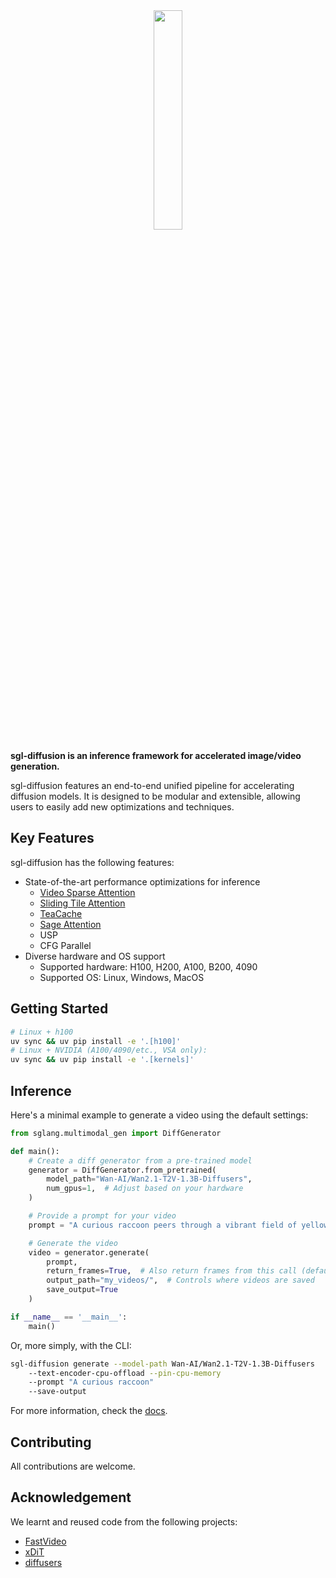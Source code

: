 <div align="center">
<img src=assets/logos/logo.svg width="30%"/>
</div>

**sgl-diffusion is an inference framework for accelerated image/video generation.**

sgl-diffusion features an end-to-end unified pipeline for accelerating diffusion models. It is designed to be modular and extensible, allowing users to easily add new optimizations and techniques.

## Key Features

sgl-diffusion has the following features:

- State-of-the-art performance optimizations for inference
    - [Video Sparse Attention](https://arxiv.org/pdf/2505.13389)
    - [Sliding Tile Attention](https://arxiv.org/pdf/2502.04507)
    - [TeaCache](https://arxiv.org/pdf/2411.19108)
    - [Sage Attention](https://arxiv.org/abs/2410.02367)
    - USP
    - CFG Parallel
- Diverse hardware and OS support
    - Supported hardware: H100, H200, A100, B200, 4090
    - Supported OS: Linux, Windows, MacOS

## Getting Started

```bash
# Linux + h100
uv sync && uv pip install -e '.[h100]'
# Linux + NVIDIA (A100/4090/etc., VSA only):
uv sync && uv pip install -e '.[kernels]'
```

## Inference

Here's a minimal example to generate a video using the default settings:

```python
from sglang.multimodal_gen import DiffGenerator

def main():
    # Create a diff generator from a pre-trained model
    generator = DiffGenerator.from_pretrained(
        model_path="Wan-AI/Wan2.1-T2V-1.3B-Diffusers",
        num_gpus=1,  # Adjust based on your hardware
    )

    # Provide a prompt for your video
    prompt = "A curious raccoon peers through a vibrant field of yellow sunflowers, its eyes wide with interest."

    # Generate the video
    video = generator.generate(
        prompt,
        return_frames=True,  # Also return frames from this call (defaults to False)
        output_path="my_videos/",  # Controls where videos are saved
        save_output=True
    )

if __name__ == '__main__':
    main()
```

Or, more simply, with the CLI:

```bash
sgl-diffusion generate --model-path Wan-AI/Wan2.1-T2V-1.3B-Diffusers
    --text-encoder-cpu-offload --pin-cpu-memory
    --prompt "A curious raccoon"
    --save-output
```

For more information, check the [docs](https://github.com/sgl-project/sgl-diffusion/tree/main/docs).

## Contributing

All contributions are welcome.

## Acknowledgement

We learnt and reused code from the following projects:

- [FastVideo](https://github.com/hao-ai-lab/FastVideo.git)
- [xDiT](https://github.com/xdit-project/xDiT)
- [diffusers](https://github.com/huggingface/diffusers)
